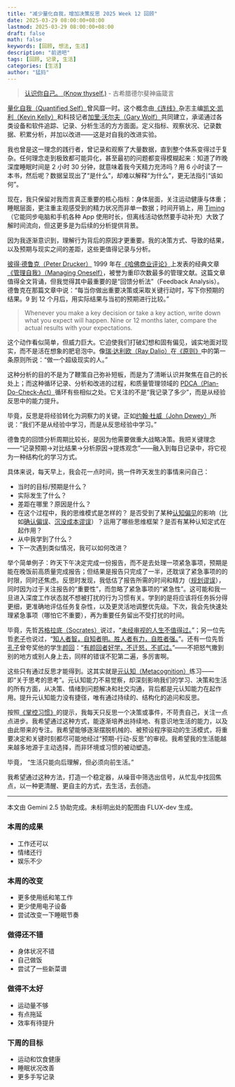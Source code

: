 ```yaml
---
title: "减少量化自我，增加决策反思 2025 Week 12 回顾"
date: 2025-03-29 08:00:00+08:00
lastmod: 2025-03-29 08:00:00+08:00
draft: false
math: false
keywords: [回顾, 想法, 生活]
description: "前进吧"
tags: [回顾, 记录, 生活]
categories: [生活]
author: "猛犸"
---
```


> [认识你自己。 (Know thyself.)](https://en.wikipedia.org/wiki/Know_thyself) - 古希腊德尔斐神庙箴言

[量化自我（Quantified Self）](https://en.wikipedia.org/wiki/Quantified_self)曾风靡一时。这个概念由[《连线》](https://www.wired.com/)杂志主编[凯文·凯利（Kevin Kelly）](https://en.wikipedia.org/wiki/Kevin_Kelly_(editor))和科技记者[加里·沃尔夫（Gary Wolf）](https://en.wikipedia.org/wiki/Gary_Wolf_(journalist))共同建立，承诺通过各类设备和软件追踪、记录、分析生活的方方面面。定义指标、观察状况、记录数据、积累分析，并加以改进——这是对自我的改进实验。

我也曾是这一理念的践行者，曾记录和观察了大量数据，直到整个体系变得过于复杂。任何理念走到极致都可能异化，甚至最初的问题都变得模糊起来：知道了昨晚深度睡眠时间是 2 小时 30 分钟，就意味着我今天精力充沛吗？用 6 小时读了一本书，然后呢？数据呈现出了“是什么”，却难以解释“为什么”，更无法指引“该如何”。

现在，我只保留对我而言真正重要的核心指标：身体层面，关注运动健康与体重；睡眠层面，更注重主观感受到的精力状况而非单一数据；时间开销上，用 [Timing](https://timingapp.com/) （它能同步电脑和手机各种 App 使用时长，但离线活动依然要手动补充）大致了解时间流向，但这更多是为后续的分析提供背景。

因为我逐渐意识到，理解行为背后的原因才更重要。我的决策方式、导致的结果，以及预期与现实之间的差距，这些更值得记录与分析。

[彼得·德鲁克（Peter Drucker）](https://en.wikipedia.org/wiki/Peter_Drucker) 1999 年在[《哈佛商业评论》](https://hbr.org/)上发表的经典文章[《管理自我》（Managing Oneself）](https://hbr.org/2005/01/managing-oneself)，被誉为重印次数最多的管理文献。这篇文章值得全文背诵，但我觉得其中最重要的是“回馈分析法”（Feedback Analysis）。德鲁克在那篇文章中说：“每当你做出重要决策或采取关键行动时，写下你预期的结果。9 到 12 个月后，用实际结果与当初的预期进行比较。”

> Whenever you make a key decision or take a key action, write down what you expect will happen. Nine or 12 months later, compare the actual results with your expectations. 

这个动作看似简单，但威力巨大。它迫使我们打破幻想和固有偏见，诚实地面对现实，而不是活在想象的肥皂泡中。像[瑞·达利欧（Ray Dalio）](https://en.wikipedia.org/wiki/Ray_Dalio)在[《原则》](https://book.douban.com/subject/27608239/)中的第一条原则所说：“做一个超级现实的人。”

这种分析的目的不是为了鞭策自己弥补短板，而是为了清晰认识并聚焦在自己的长处上；而这种循环记录、分析和改进的过程，和质量管理领域的 [PDCA（Plan-Do-Check-Act）](https://en.wikipedia.org/wiki/PDCA)循环有些相似之处。它关注的不是“我记录了多少”，而是从经验反思中的能力提升。

毕竟，反思是将经验转化为洞察力的关键。正如[约翰·杜威（John Dewey）](https://en.wikipedia.org/wiki/John_Dewey)所说：“我们不是从经验中学习，而是从反思经验中学习。”

德鲁克的回馈分析周期比较长，是因为他需要做重大战略决策。我把关键理念——“记录预期→对比结果→分析原因→提炼观念”——融入到每日记录中，将它视为一种结构化的学习方式。

具体来说，每天早上，我会花一点时间，挑一件昨天发生的事情来问自己：

* 当时的目标/预期是什么？
* 实际发生了什么？
* 差距在哪里？原因是什么？
* 在这个过程中，我的思维模式是怎样的？ 是否受到了某种[认知偏见](https://en.wikipedia.org/wiki/Cognitive_bias)的影响（比如[确认偏误](https://en.wikipedia.org/wiki/Confirmation_bias)、[沉没成本谬误](https://en.wikipedia.org/wiki/Sunk_cost)）？运用了哪些思维框架？是否有某种认知定式在起作用？
* 从中我学到了什么？
* 下一次遇到类似情况，我可以如何改进？

举个简单例子：昨天下午决定完成一份报告，而不是去处理一项紧急事项，预期是能在晚饭前高质量完成报告；但结果是报告只完成了一半，还耽误了紧急事项的的时限，同时还焦虑。反思时发现，我低估了报告所需的时间和精力（[规划谬误](https://en.wikipedia.org/wiki/Planning_fallacy)），同时因为过于关注报告的“重要性”，而忽略了紧急事项的“紧急性”。这可能和我一旦进入深度工作状态就不想被打扰的行为习惯有关。学到的是将应该将任务拆分得更细，更准确地评估任务复杂性，以及更灵活地调整优先级。下次，我会先快速处理紧急事项（哪怕它不重要），再为重要任务留出不受打扰的时间。

毕竟，先哲[苏格拉底（Socrates）](https://en.wikipedia.org/wiki/Socrates)说过，“[未经审视的人生不值得过。](https://en.wikipedia.org/wiki/The_unexamined_life_is_not_worth_living)”；另一位先哲[老子](https://en.wikipedia.org/wiki/Laozi)也说过，“[知人者智，自知者明。胜人者有力，自胜者强。](https://ctext.org/dao-de-jing#n11624)”。还有一位先哲[孔子](https://en.wikipedia.org/wiki/Confucius)曾夸奖他的学生[颜回](https://en.wikipedia.org/wiki/Yan_Hui)：“[有颜回者好学，不迁怒，不贰过。](https://ctext.org/analects/yong-ye#n1224)”——不把怒气撒到别的地方或别人身上去，同样的错误不犯第二遍，多厉害啊。

这些只有通过反思才能得到。这其实就是[元认知（Metacognition）](https://en.wikipedia.org/wiki/Metacognition)练习——即“关于思考的思考”。元认知能力不易觉察，却深刻影响我们的学习、决策和生活的所有方面，从决策、情绪到问题解决和社交沟通，背后都是元认知能力在起作用。提升元认知能力没有捷径，唯有通过持续的、结构化的追问和反思。

按照[《掌控习惯》](https://book.douban.com/subject/34326931/)的提示，我每天只反思一个决策或事件，不苛责自己，关注一点点进步。我希望通过这种方式，能逐渐培养出持续地、有意识地生活的能力，以及由此带来的专注。我希望能够逐渐摆脱机械的、被预设程序驱动的生活模式，将重要决定和关键时刻都尽可能地经过“预期-行动-反思”的审视。我希望我的生活能越来越多地源于主动选择，而非环境或习惯的被动塑造。

毕竟， “生活只能向后理解，但必须向前生活。”

我希望通过这种方法，打造一个稳定器，从噪音中筛选出信号，从忙乱中找回焦点，以一种更清醒、更自主的方式，去生活，去创造。

---

本文由 Gemini 2.5 协助完成。未标明出处的配图由 FLUX-dev 生成。

### 本周的成果

- 工作还可以
- 情绪还行
- 娱乐不少

### 本周的改变

- 更多使用纸和笔工作
- 更少使用电子设备
- 尝试改变一下睡眠节奏

### 做得还不错

- 身体状况不错
- 自己做饭
- 尝试了一些新菜谱

### 做得不太好

- 运动量不够
- 有点拖延
- 效率有待提升

### 下周的目标

- 运动和饮食健康
- 睡眠状况改善
- 更多手写记录
